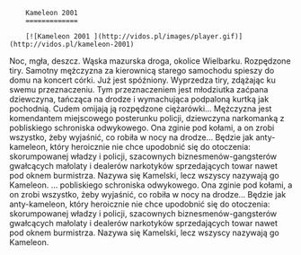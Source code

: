 
        Kameleon 2001 
        =============
        
        [![Kameleon 2001 ](http://vidos.pl/images/player.gif)](http://vidos.pl/kameleon-2001)
        
        
 Noc, mgła, deszcz. Wąska mazurska droga, okolice Wielbarku. Rozpędzone tiry. Samotny mężczyzna za kierownicą starego samochodu spieszy do domu na koncert córki. Już jest spóźniony. Wyprzedza tiry, zdążając ku swemu przeznaczeniu. Tym przeznaczeniem jest młodziutka zaćpana dziewczyna, tańcząca na drodze i wymachująca podpaloną kurtką jak pochodnią. Cudem omijają ją rozpędzone ciężarówki... Mężczyzna jest komendantem miejscowego posterunku policji, dziewczyna narkomanką z pobliskiego schroniska odwykowego. Ona zginie pod kołami, a on zrobi wszystko, żeby wyjaśnić, co robiła w nocy na drodze... Będzie jak anty-kameleon, który heroicznie nie chce upodobnić się do otoczenia: skorumpowanej władzy i policji, szacownych biznesmenów-gangsterów gwałcących małolaty i dealerów narkotyków sprzedających towar nawet pod oknem burmistrza. Nazywa się Kamelski, lecz wszyscy nazywają go Kameleon.  ... pobliskiego schroniska odwykowego. Ona zginie pod kołami, a on zrobi wszystko, żeby wyjaśnić, co robiła w nocy na drodze... Będzie jak anty-kameleon, który heroicznie nie chce upodobnić się do otoczenia: skorumpowanej władzy i policji, szacownych biznesmenów-gangsterów gwałcących małolaty i dealerów narkotyków sprzedających towar nawet pod oknem burmistrza. Nazywa się Kamelski, lecz wszyscy nazywają go Kameleon.
    
